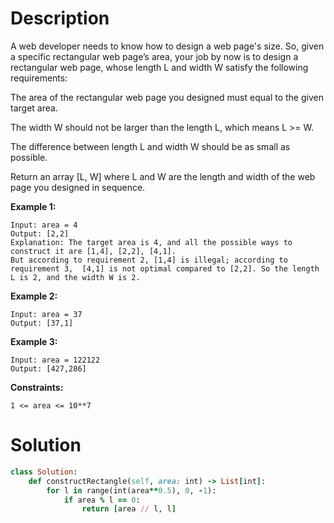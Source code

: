 # Description
A web developer needs to know how to design a web page's size. So, given a specific rectangular web page’s area, your job by now is to design a rectangular web page, whose length L and width W satisfy the following requirements:

The area of the rectangular web page you designed must equal to the given target area.

The width W should not be larger than the length L, which means L >= W.

The difference between length L and width W should be as small as possible.

Return an array [L, W] where L and W are the length and width of the web page you designed in sequence.

**Example 1:**
```
Input: area = 4
Output: [2,2]
Explanation: The target area is 4, and all the possible ways to construct it are [1,4], [2,2], [4,1]. 
But according to requirement 2, [1,4] is illegal; according to requirement 3,  [4,1] is not optimal compared to [2,2]. So the length L is 2, and the width W is 2.
```
**Example 2:**
```
Input: area = 37
Output: [37,1]
```
**Example 3:**
```
Input: area = 122122
Output: [427,286]
```
**Constraints:**
```
1 <= area <= 10**7
```
# Solution
```ruby
class Solution:
    def constructRectangle(self, area: int) -> List[int]:
        for l in range(int(area**0.5), 0, -1):            
            if area % l == 0: 
                return [area // l, l]
```

